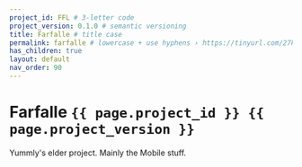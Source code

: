 ```yaml
---
project_id: FFL # 3-letter code
project_version: 0.1.0 # semantic versioning
title: Farfalle # title case
permalink: farfalle # lowercase + use hyphens › https://tinyurl.com/27kmc4rb
has_children: true
layout: default
nav_order: 90
---
```


# Farfalle `{{ page.project_id }} {{ page.project_version }}`

Yummly's elder project. Mainly the Mobile stuff.
